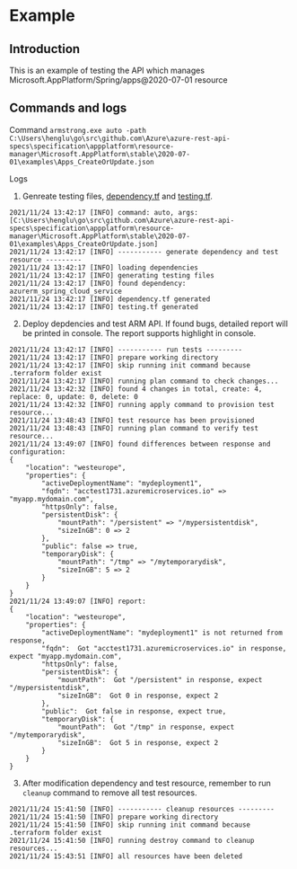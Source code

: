 # Example

## Introduction
This is an example of testing the API which manages Microsoft.AppPlatform/Spring/apps@2020-07-01 resource

## Commands and logs
Command
`armstrong.exe auto -path C:\Users\henglu\go\src\github.com\Azure\azure-rest-api-specs\specification\appplatform\resource-manager\Microsoft.AppPlatform\stable\2020-07-01\examples\Apps_CreateOrUpdate.json`

Logs

1. Genreate testing files, [dependency.tf](https://github.com/ms-henglu/armstrong/blob/master/examples/case2%20-%20found%20API%20bug/dependency.tf) and [testing.tf](https://github.com/ms-henglu/armstrong/blob/master/examples/case2%20-%20found%20API%20bug/testing.tf).
```
2021/11/24 13:42:17 [INFO] command: auto, args: [C:\Users\henglu\go\src\github.com\Azure\azure-rest-api-specs\specification\appplatform\resource-manager\Microsoft.AppPlatform\stable\2020-07-01\examples\Apps_CreateOrUpdate.json]       
2021/11/24 13:42:17 [INFO] ----------- generate dependency and test resource ---------
2021/11/24 13:42:17 [INFO] loading dependencies
2021/11/24 13:42:17 [INFO] generating testing files
2021/11/24 13:42:17 [INFO] found dependency: azurerm_spring_cloud_service
2021/11/24 13:42:17 [INFO] dependency.tf generated
2021/11/24 13:42:17 [INFO] testing.tf generated
```

2. Deploy depdencies and test ARM API. If found bugs, detailed report will be printed in console. The report supports highlight in console.
```
2021/11/24 13:42:17 [INFO] ----------- run tests ---------
2021/11/24 13:42:17 [INFO] prepare working directory
2021/11/24 13:42:17 [INFO] skip running init command because .terraform folder exist
2021/11/24 13:42:17 [INFO] running plan command to check changes...
2021/11/24 13:42:32 [INFO] found 4 changes in total, create: 4, replace: 0, update: 0, delete: 0
2021/11/24 13:42:32 [INFO] running apply command to provision test resource...
2021/11/24 13:48:43 [INFO] test resource has been provisioned
2021/11/24 13:48:43 [INFO] running plan command to verify test resource...
2021/11/24 13:49:07 [INFO] found differences between response and configuration:
{
    "location": "westeurope",
    "properties": {
        "activeDeploymentName": "mydeployment1",
        "fqdn": "acctest1731.azuremicroservices.io" => "myapp.mydomain.com",
        "httpsOnly": false,
        "persistentDisk": {
            "mountPath": "/persistent" => "/mypersistentdisk",
            "sizeInGB": 0 => 2
        },
        "public": false => true,
        "temporaryDisk": {
            "mountPath": "/tmp" => "/mytemporarydisk",
            "sizeInGB": 5 => 2
        }
    }
}
2021/11/24 13:49:07 [INFO] report:
{
    "location": "westeurope",
    "properties": {
        "activeDeploymentName": "mydeployment1" is not returned from response,
        "fqdn":  Got "acctest1731.azuremicroservices.io" in response, expect "myapp.mydomain.com",
        "httpsOnly": false,
        "persistentDisk": {
            "mountPath":  Got "/persistent" in response, expect "/mypersistentdisk",
            "sizeInGB":  Got 0 in response, expect 2
        },
        "public":  Got false in response, expect true,
        "temporaryDisk": {
            "mountPath":  Got "/tmp" in response, expect "/mytemporarydisk",
            "sizeInGB":  Got 5 in response, expect 2
        }
    }
}
```
3. After modification dependency and test resource, remember to run `cleanup` command to remove all test resources.
```
2021/11/24 15:41:50 [INFO] ----------- cleanup resources ---------
2021/11/24 15:41:50 [INFO] prepare working directory
2021/11/24 15:41:50 [INFO] skip running init command because .terraform folder exist
2021/11/24 15:41:50 [INFO] running destroy command to cleanup resources...
2021/11/24 15:43:51 [INFO] all resources have been deleted
```
